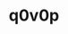 ---
title: q0v0p
github: https://github.com/q0v0p
mode: dark
transition: 3s
archetype:
  - Little Bit of Everything
---